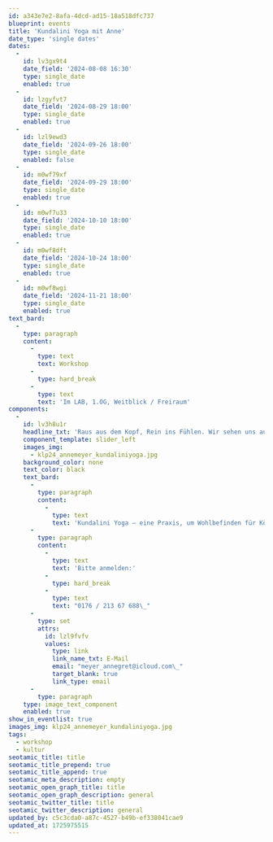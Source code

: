 ```yaml
---
id: a343e7e2-8afa-4dcd-ad15-18a518dfc737
blueprint: events
title: 'Kundalini Yoga mit Anne'
date_type: 'single dates'
dates:
  -
    id: lv3gx9t4
    date_field: '2024-08-08 16:30'
    type: single_date
    enabled: true
  -
    id: lzgyfvt7
    date_field: '2024-08-29 18:00'
    type: single_date
    enabled: true
  -
    id: lzl9ewd3
    date_field: '2024-09-26 18:00'
    type: single_date
    enabled: false
  -
    id: m0wf79xf
    date_field: '2024-09-29 18:00'
    type: single_date
    enabled: true
  -
    id: m0wf7u33
    date_field: '2024-10-10 18:00'
    type: single_date
    enabled: true
  -
    id: m0wf8dft
    date_field: '2024-10-24 18:00'
    type: single_date
    enabled: true
  -
    id: m0wf8wgi
    date_field: '2024-11-21 18:00'
    type: single_date
    enabled: true
text_bard:
  -
    type: paragraph
    content:
      -
        type: text
        text: Workshop
      -
        type: hard_break
      -
        type: text
        text: 'Im LAB, 1.OG, Weitblick / Freiraum'
components:
  -
    id: lv3h8u1r
    headline_txt: 'Raus aus dem Kopf, Rein ins Fühlen. Wir sehen uns auf der Matte!'
    component_template: slider_left
    images_img:
      - klp24_annemeyer_kundaliniyoga.jpg
    background_color: none
    text_color: black
    text_bard:
      -
        type: paragraph
        content:
          -
            type: text
            text: 'Kundalini Yoga – eine Praxis, um Wohlbefinden für Körper, Geist & Seele in unserer schnelllebigen Zeit zu erreichen. In den Übungen werden fließende Bewegungen mit Atmung, Klängen & Meditation vereint. Stärke deine Mitte und öffne dein Herz.'
      -
        type: paragraph
        content:
          -
            type: text
            text: 'Bitte anmelden:'
          -
            type: hard_break
          -
            type: text
            text: "0176 / 213 67 688\_"
      -
        type: set
        attrs:
          id: lzl9fvfv
          values:
            type: link
            link_name_txt: E-Mail
            email: "meyer_annegret@icloud.com\_"
            target_blank: true
            link_type: email
      -
        type: paragraph
    type: image_text_component
    enabled: true
show_in_eventlist: true
images_img: klp24_annemeyer_kundaliniyoga.jpg
tags:
  - workshop
  - kultur
seotamic_title: title
seotamic_title_prepend: true
seotamic_title_append: true
seotamic_meta_description: empty
seotamic_open_graph_title: title
seotamic_open_graph_description: general
seotamic_twitter_title: title
seotamic_twitter_description: general
updated_by: c5c3cda0-a87c-4527-b49b-ef338041cae9
updated_at: 1725975515
---
```

